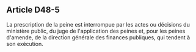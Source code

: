 Article D48-5
----
La prescription de la peine est interrompue par les actes ou décisions du
ministère public, du juge de l'application des peines et, pour les peines
d'amende, de la direction générale des finances publiques, qui tendent à son
exécution.
